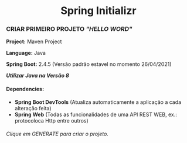 <h1><center>Spring Initializr</center></h1>



### CRIAR PRIMEIRO PROJETO *"HELLO WORD"*

**Project:** Maven Project

**Language:** Java

**Spring Boot:** 2.4.5 (Versão padrão estavel no momento 26/04/2021)

***Utilizar Java na Versão 8***

#### Dependencies:

- **Spring Boot DevTools** (Atualiza automaticamente a aplicação a cada alteração feita)
- **Spring Web** (Todas as funcionalidades de uma API REST WEB, ex.: protocoloca Http entre outros)

###### Clique em *GENERATE* para criar o projeto.


